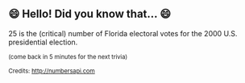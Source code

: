 ## :smile: Hello! Did you know that... :smile:
25 is the (critical) number of Florida electoral votes for the 2000 U.S. presidential election.

<sup>(come back in 5 minutes for the next trivia)</sup>


<sup>Credits: http://numbersapi.com</sup>
